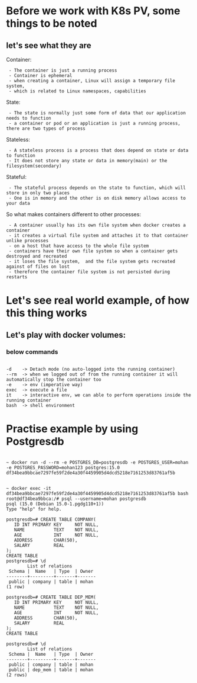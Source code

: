 # Before we work with K8s PV, some things to be noted
## let's see what they are

Container: 

     - The container is just a running process
     - Container is ephemeral
     - when creating a container, Linux will assign a temporary file system, 
     - which is related to Linux namespaces, capabilities

State:

     - The state is normally just some form of data that our application needs to function
     - a container or pod or an application is just a running process, there are two types of process

Stateless:

     - A stateless process is a process that does depend on state or data to function 
     - It does not store any state or data in memory(main) or the filesystem(secondary)

Stateful:

     - The stateful process depends on the state to function, which will store in only two places
     - One is in memory and the other is on disk memory allows access to your data

So what makes containers different to other processes:

     - A container usually has its own file system when docker creates a container
     - it creates a virtual file system and attaches it to that container unlike processes 
     - on a host that have access to the whole file system 
     - containers have their own file system so when a container gets destroyed and recreated 
     - it loses the file system,  and the file system gets recreated against of files on lost 
     - therefore the container file system is not persisted during restarts

# Let's see real world example, of how this thing works

## Let's play with docker volumes:

### below commands

```

-d    -> Detach mode (no auto-logged into the running container)
--rm  -> when we logged out of from the running container it will automatically stop the container too 
-e    -> env (imperative way)
exec  -> execute a file
it    -> interactive env, we can able to perform operations inside the running container
bash  -> shell environment

```
# Practise example by using Postgresdb
```

~ docker run -d --rm -e POSTGRES_DB=postgresdb -e POSTGRES_USER=mohan -e POSTGRES_PASSWORD=mohan123 postgres:15.0
df34bea9bbcae7297fe59f2de4a30f4459905d4dcd5218e7161253d83761af5b


~ docker exec -it df34bea9bbcae7297fe59f2de4a30f4459905d4dcd5218e7161253d83761af5b bash
root@df34bea9bbca:/# psql --username=mohan postgresdb
psql (15.0 (Debian 15.0-1.pgdg110+1))
Type "help" for help.

postgresdb=# CREATE TABLE COMPANY(
   ID INT PRIMARY KEY     NOT NULL,
   NAME           TEXT    NOT NULL,
   AGE            INT     NOT NULL,
   ADDRESS        CHAR(50),
   SALARY         REAL
);
CREATE TABLE
postgresdb=# \d
        List of relations
 Schema |  Name   | Type  | Owner 
--------+---------+-------+-------
 public | company | table | mohan
(1 row)

postgresdb=# CREATE TABLE DEP_MEM(
   ID INT PRIMARY KEY     NOT NULL,
   NAME           TEXT    NOT NULL,
   AGE            INT     NOT NULL,
   ADDRESS        CHAR(50),
   SALARY         REAL
);
CREATE TABLE

postgresdb=# \d
        List of relations
 Schema |  Name   | Type  | Owner 
--------+---------+-------+-------
 public | company | table | mohan
 public | dep_mem | table | mohan
(2 rows)


```
